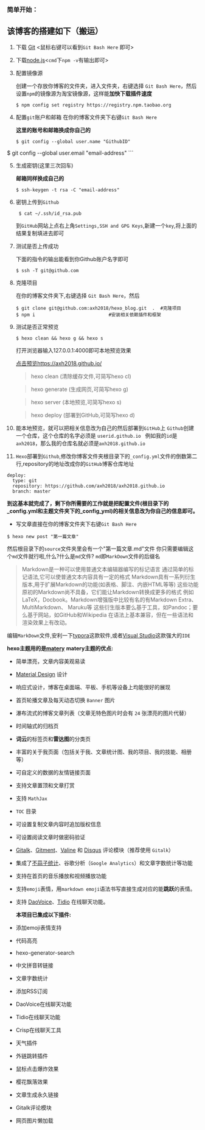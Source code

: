 

### 简单开始：

## 该博客的搭建如下（搬运）

1. 下载 <a href="https://git-scm.com/downloads">Git</a> <鼠标右键可以看到`Git Bash Here` 即可>

   

2. 下载<a href="https://nodejs.org/en/download/">node.js</a><`cmd`下`npm -v`有输出即可>

   

3. 配置镜像源

   创建一个存放你博客的文件夹，进入文件夹，右键选择 `Git Bash Here`，然后设置`npm`的镜像源为淘宝镜像源，这样能**加快下载插件速度**

   ```shell
   $ npm config set registry https://registry.npm.taobao.org
   ```

4. 配置`git`账户和邮箱
      在你的博客文件夹下右键`Git Bash Here`

      **这里的账号和邮箱换成你自己的**
      
      ```shell script
      $ git config --global user.name "GithubID" 
$ git config --global user.email "email-address"
      ```

5. 生成密钥(这里三次回车)

      **邮箱同样换成自己的**

      ```shell
      $ ssh-keygen -t rsa -C "email-address"
      ```

6. 密钥上传到`Github`

   ````shell script
    $ cat ~/.ssh/id_rsa.pub
   ````
   到`GitHub`网站上点右上角`Settings,SSH and GPG Keys`,新建一个`key`,将上面的结果复制填进去即可

7. 测试是否上传成功

      下面的指令的输出能看到你Github账户名字即可

      ````shell script
      $ ssh -T git@github.com
      ````

8. 克隆项目

   在你的博客文件夹下,右键选择 `Git Bash Here`，然后

   ```shell
   $ git clone git@github.com:axh2018/hexo_blog.git  .  #克隆项目
   $ npm i							 #安装相关依赖插件和框架
   ```

9. 测试是否正常预览

   ```shell
   $ hexo clean && hexo g && hexo s
   ```

   打开浏览器输入127.0.0.1:4000即可本地预览效果

   <a href="https://axh2018.github.io/">点击预览https://axh2018.github.io/</a>

   > hexo  clean (清除缓存文件,可简写hexo cl)

   > hexo generate (生成网页,可简写hexo g)

   > hexo server (本地预览,可简写hexo s)

   > hexo deploy (部署到GitHub,可简写hexo d)


6. 能本地预览，就可以把相关信息改为自己的然后部署到`GitHub`上
   `Github`创建一个仓库，这个仓库的名字必须是 `userid.github.io `
   例如我的`id`是`axh2018`，那么我的仓库名就必须是`axh2018.github.io `
   
7. `Hexo`部署到`Github`,修改你博客文件夹根目录下的`_config.yml`文件的倒数第二行,repository的地址改成你的`GitHub`博客仓库地址
````shell script
deploy:
  type: git
  repository: https://github.com/axh2018/axh2018.github.io
  branch: master
````
**到这基本就完成了，剩下你所需要的工作就是把配置文件(根目录下的_config.yml和主题文件夹下的_config_yml)的相关信息改为你自己的信息即可。**

* 写文章直接在你的博客文件夹下右键`Git Bash Here`
````shell script
$ hexo new post "第一篇文章"
````
然后根目录下的`source`文件夹里会有一个"第一篇文章.md"文件
你只需要编辑这个`md`文件就行啦,什么?什么是`md`文件?
`md`即`MarkDown`文件的后缀名

>Markdown是一种可以使用普通文本编辑器编写的标记语言
>通过简单的标记语法,它可以使普通文本内容具有一定的格式
>Markdown具有一系列衍生版本,用于扩展Markdown的功能(如表格、脚注、内嵌HTML等等)
>这些功能原初的Markdown尚不具备，它们能让Markdown转换成更多的格式
>例如LaTeX，Docbook。Markdown增强版中比较有名的有Markdown Extra、MultiMarkdown、 Maruku等
>这些衍生版本要么基于工具，如Pandoc；要么基于网站，如GitHub和Wikipedia
>在语法上基本兼容，但在一些语法和渲染效果上有改动。

编辑`MarkDown`文件,安利一下<a href="https://typora.io/">typora</a>这款软件,或者<a href="https://visualstudio.microsoft.com/zh-hans/?rr=https%3A%2F%2Fcn.bing.com%2F">Visual Studio</a>这款强大的`IDE`

   **hexo主题用的是[matery]( https://github.com/blinkfox/hexo-theme-matery )**
   **matery主题的优点:**

- 简单漂亮，文章内容美观易读
- [Material Design](https://material.io/) 设计
- 响应式设计，博客在桌面端、平板、手机等设备上均能很好的展现
- 首页轮播文章及每天动态切换 `Banner` 图片
- 瀑布流式的博客文章列表（文章无特色图片时会有 `24` 张漂亮的图片代替）
- 时间轴式的归档页
- **词云**的标签页和**雷达图**的分类页
- 丰富的关于我页面（包括关于我、文章统计图、我的项目、我的技能、相册等）
- 可自定义的数据的友情链接页面
- 支持文章置顶和文章打赏
- 支持 `MathJax`
- `TOC` 目录
- 可设置复制文章内容时追加版权信息
- 可设置阅读文章时做密码验证
- [Gitalk](https://gitalk.github.io/)、[Gitment](https://imsun.github.io/gitment/)、[Valine](https://valine.js.org/) 和 [Disqus](https://disqus.com/) 评论模块（推荐使用 `Gitalk`）
- 集成了[不蒜子统计](http://busuanzi.ibruce.info/)、谷歌分析（`Google Analytics`）和文章字数统计等功能
- 支持在首页的音乐播放和视频播放功能
- 支持`emoji`表情，用`markdown emoji`语法书写直接生成对应的能**跳跃**的表情。
- 支持 [DaoVoice](http://www.daovoice.io/)、[Tidio](https://www.tidio.com/) 在线聊天功能。

  **本项目已集成以下插件:**

- 添加emoji表情支持
- 代码高亮
- hexo-generator-search
- 中文拼音转链接
- 文章字数统计
- 添加RSS订阅
- DaoVoice在线聊天功能
- Tidio在线聊天功能
- Crisp在线聊天工具
- 天气插件
- 外链跳转插件
- 鼠标点击爆炸效果
- 樱花飘落效果
- 文章生成永久链接
- Gitalk评论模块
- 网页图片懒加载

